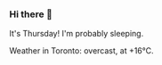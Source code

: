 ### Hi there :wave:

It's Thursday! I'm probably sleeping.

Weather in Toronto: overcast, at +16°C.
